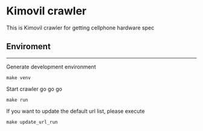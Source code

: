 # Kimovil crawler
This is Kimovil crawler for getting cellphone hardware spec

## Enviroment
***
Generate development environment
```
make venv
```
Start crawler go go go
```
make run
```
If you want to update the default url list, please execute
```
make update_url_run
```